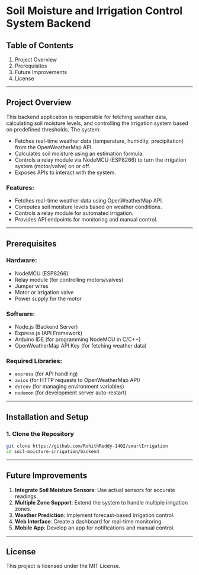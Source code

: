 # Soil Moisture and Irrigation Control System Backend

## Table of Contents
1. Project Overview
2. Prerequisites
3. Future Improvements
4. License

---

## Project Overview
This backend application is responsible for fetching weather data, calculating soil moisture levels, and controlling the irrigation system based on predefined thresholds. The system:
- Fetches real-time weather data (temperature, humidity, precipitation) from the OpenWeatherMap API.
- Calculates soil moisture using an estimation formula.
- Controls a relay module via NodeMCU (ESP8266) to turn the irrigation system (motor/valve) on or off.
- Exposes APIs to interact with the system.

### Features:
- Fetches real-time weather data using OpenWeatherMap API.
- Computes soil moisture levels based on weather conditions.
- Controls a relay module for automated irrigation.
- Provides API endpoints for monitoring and manual control.

---

## Prerequisites

### Hardware:
- NodeMCU (ESP8266)
- Relay module (for controlling motors/valves)
- Jumper wires
- Motor or irrigation valve
- Power supply for the motor

### Software:
- Node.js (Backend Server)
- Express.js (API Framework)
- Arduino IDE (for programming NodeMCU in C/C++)
- OpenWeatherMap API Key (for fetching weather data)

### Required Libraries:
- `express` (for API handling)
- `axios` (for HTTP requests to OpenWeatherMap API)
- `dotenv` (for managing environment variables)
- `nodemon` (for development server auto-restart)

---

## Installation and Setup

### 1. Clone the Repository
```sh
git clone https://github.com/RohithReddy-1402/smartIrrigation
cd soil-moisture-irrigation/backend
```


---

## Future Improvements
1. **Integrate Soil Moisture Sensors**: Use actual sensors for accurate readings.
2. **Multiple Zone Support**: Extend the system to handle multiple irrigation zones.
3. **Weather Prediction**: Implement forecast-based irrigation control.
4. **Web Interface**: Create a dashboard for real-time monitoring.
5. **Mobile App**: Develop an app for notifications and manual control.

---

## License
This project is licensed under the MIT License.

